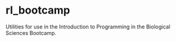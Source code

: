 # rl_bootcamp

Utilities for use in the Introduction to Programming in the Biological Sciences Bootcamp.